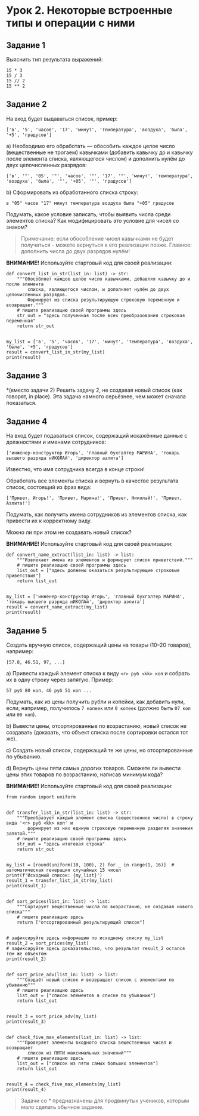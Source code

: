 # Урок 2. Некоторые встроенные типы и операции с ними
## Задание 1
Выяснить тип результата выражений:

```
15 * 3
15 / 3
15 // 2
15 ** 2
```

## Задание 2
На вход будет выдаваться список, пример:

```
['в', '5', 'часов', '17', 'минут', 'температура', 'воздуха', 'была', '+5', 'градусов']
```

a) Необходимо его обработать — обособить каждое целое число (вещественные не трогаем) кавычками 
(добавить кавычку до и кавычку после элемента списка, являющегося числом) и дополнить нулём 
до двух целочисленных разрядов:

```
['в', '"', '05', '"', 'часов', '"', '17', '"', 'минут', 'температура', 'воздуха', 'была', '"', '+05', '"', 'градусов']
```

b) Сформировать из обработанного списка строку:

`в "05" часов "17" минут температура воздуха была "+05" градусов`

Подумать, какое условие записать, чтобы выявить числа среди элементов списка? 
Как модифицировать это условие для чисел со знаком?

> Примечание: если обособление чисел кавычками не будет получаться - можете вернуться к его реализации позже. 
> Главное: дополнить числа до двух разрядов нулём!

**ВНИМАНИЕ!** Используйте стартовый код для своей реализации:

```(python)
def convert_list_in_str(list_in: list) -> str:
    """Обособляет каждое целое число кавычками, добавляя кавычку до и после элемента
        списка, являющегося числом, и дополняет нулём до двух целочисленных разрядов.
        Формирует из списка результирующую строковую переменную и возвращает."""
    # пишите реализацию своей программы здесь
    str_out = "здесь полученная после всех преобразования строковая переменная"
    return str_out


my_list = ['в', '5', 'часов', '17', 'минут', 'температура', 'воздуха', 'была', '+5', 'градусов']
result = convert_list_in_str(my_list)
print(result)
```

## Задание 3
*(вместо задачи 2) Решить задачу 2, не создавая новый список (как говорят, in place). 
Эта задача намного серьёзнее, чем может сначала показаться.

## Задание 4
На вход будет подаваться список, содержащий искажённые данные с должностями и именами сотрудников:

```
['инженер-конструктор Игорь', 'главный бухгалтер МАРИНА', 'токарь высшего разряда нИКОЛАй', 'директор аэлита']
```

Известно, что имя сотрудника всегда в конце строки! 

Обработать все элементы списка и вернуть в качестве результата список, состоящий из фраз вида:

```
['Привет, Игорь!', 'Привет, Марина!', 'Привет, Николай!', 'Привет, Аэлита!']
```

Подумать, как получить имена сотрудников из элементов списка, как привести их к корректному виду. 

Можно ли при этом не создавать новый список?

**ВНИМАНИЕ!** Используйте стартовый код для своей реализации:

```(python)
def convert_name_extract(list_in: list) -> list:
    """Извлекает имена из элементов и формирует список приветствий."""
    # пишите реализацию своей программы здесь
    list_out = ["здесь должены оказаться результирующие строковые приветствия"]
    return list_out


my_list = ['инженер-конструктор Игорь', 'главный бухгалтер МАРИНА', 'токарь высшего разряда нИКОЛАй', 'директор аэлита']
result = convert_name_extract(my_list)
print(result)
```

## Задание 5
Создать вручную список, содержащий цены на товары (10–20 товаров), например:

```
[57.8, 46.51, 97, ...]
```

a) Привести каждый элемент списка к виду `<r> руб <kk> коп` и собрать их в одну строку через запятую. 
Пример: 

```
57 руб 80 коп, 46 руб 51 коп ...
```

Подумать, как из цены получить рубли и копейки, как добавить нули, если, например, получилось 
`7 копеек` или `0 копеек` (должно быть `07 коп` или `00 коп`).

b) Вывести цены, отсортированные по возрастанию, новый список не создавать (доказать, что 
объект списка после сортировки остался тот же).

c) Создать новый список, содержащий те же цены, но отсортированные по убыванию.

d) Вернуть цены пяти самых дорогих товаров. Сможете ли вывести цены этих товаров по 
возрастанию, написав минимум кода?

**ВНИМАНИЕ!** Используйте стартовый код для своей реализации:

```(python)
from random import uniform


def transfer_list_in_str(list_in: list) -> str:
    """Преобразует каждый элемент списка (вещественное число) в строку вида '<r> руб <kk> коп' и 
        формирует из них единую строковую переменную разделяя значения запятой."""
    # пишите реализацию своей программы здесь
    str_out = "здесь итоговая строка"
    return str_out


my_list = [round(uniform(10, 100), 2) for _ in range(1, 16)]  # автоматическая генерация случайных 15 чисел
print(f'Исходный список: {my_list}')
result_1 = transfer_list_in_str(my_list)
print(result_1)


def sort_prices(list_in: list) -> list:
    """Сортирует вещественные числа по возрастанию, не создавая нового списка"""
    # пишите реализацию здесь
    return ["отсортированный результирующий список"]


# зафиксируйте здесь информацию по исходному списку my_list
result_2 = sort_prices(my_list)
# зафиксируйте здесь доказательство, что результат result_2 остался тем же объектом
print(result_2)


def sort_price_adv(list_in: list) -> list:
    """Создаёт новый список и возвращает список с элементами по убыванию"""
    # пишите реализацию здесь
    list_out = ["список элементов в списке по убыванию"]
    return list_out


result_3 = sort_price_adv(my_list)
print(result_3)


def check_five_max_elements(list_in: list) -> list:
    """Проверяет элементы входного списка вещественных чисел и возвращает
        список из ПЯТИ максимальных значений"""
    # пишите реализацию здесь
    list_out = ["список из пяти самых больших элементов"]
    return list_out


result_4 = check_five_max_elements(my_list)
print(result_4)

```

> Задачи со * предназначены для продвинутых учеников, которым мало сделать обычное задание.